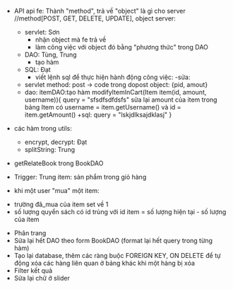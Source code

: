 
- API
api fe: Thành
"method", trả về "object" là gì cho server //method[POST, GET, DELETE, UPDATE], object
server:
	- servlet: Sơn
		+ nhận object mà fe trả về
		+ làm công việc với object đó bằng "phương thức" trong DAO
	- DAO: Tùng, Trung
		+ tạo hàm 
	- SQL: Đạt
		+ viết lệnh sql để thực hiện hành động
công việc: 
	-sửa:
	+ servlet
	method: post  -> code trong dopost
	object: {pid, amout}
	+ dao: itemDAO:tạo hàm modifyItemInCart(Item item(id, amount, username)){
		query = "sfsdfsdfdsfs"
		sửa lại amount của item trong bảng Item có username = item.getUsername() và id = item.getAmount()
	+sql: query = "lskjdlksajdklasj"
	}

	
- các hàm trong utils:
	- encrypt, decrypt: Đạt
	- splitString: Trung
- getRelateBook trong BookDAO
- Trigger: Trung
item: sản phẩm trong giỏ hàng
- khi một user "mua" một item:
+ trường đã_mua của item set về 1
+ số lượng quyển sách có id trùng với id item = số lượng hiện tại - số lượng của item
- Phân trang
- Sửa lại hết DAO theo form BookDAO (format lại hết query trong từng hàm)
- Tạo lại database, thêm các ràng buộc FOREIGN KEY, ON DELETE để tự động xóa các hàng liên quan ở bảng khác khi một hàng bị xóa
- Filter kết quả
- Sửa lại chữ ở slider







